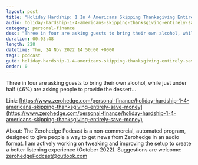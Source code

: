 ```yaml
---
layout: post
title: "Holiday Hardship: 1 In 4 Americans Skipping Thanksgiving Entirely To Save Money"
audio: holiday-hardship-1-4-americans-skipping-thanksgiving-entirely-save-money-0
category: personal-finance
desc: "Three in four are asking guests to bring their own alcohol, while just under half (46%) are asking people to provide the dessert..."
duration: 00:03:48
length: 228
datetime: Thu, 24 Nov 2022 14:50:00 +0000
tags: podcast
guid: holiday-hardship-1-4-americans-skipping-thanksgiving-entirely-save-money-0
order: 0
---
```

Three in four are asking guests to bring their own alcohol, while just under half (46%) are asking people to provide the dessert...

Link: [https://www.zerohedge.com/personal-finance/holiday-hardship-1-4-americans-skipping-thanksgiving-entirely-save-money](https://www.zerohedge.com/personal-finance/holiday-hardship-1-4-americans-skipping-thanksgiving-entirely-save-money)

About: The Zerohedge Podcast is a non-commercial, automated program, designed to give people a way to get news from Zerohedge in an audio format.  I am actively working on tweaking and improving the setup to create a better listening experience (October 2022).  Suggestions are welcome: [zerohedgePodcast@outlook.com](mailto:zerohedgePodcast@outlook.com)